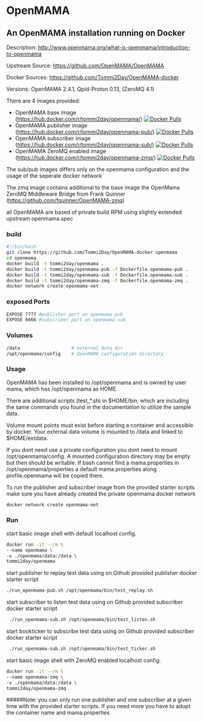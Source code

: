 # OpenMAMA



## An OpenMAMA installation running on Docker

Description: http://www.openmama.org/what-is-openmama/introduction-to-openmama

Upstream Source: https://github.com/OpenMAMA/OpenMAMA

Docker Sources: https://github.com/Tommi2Day/OpenMAMA-docker

Versions: OpenMAMA 2.4.1, Qpid-Proton 0.13, (ZeroMQ 4.1)

There are 4 images provided:
- OpenMAMA base image (https://hub.docker.com/r/tommi2day/openmama/)    [![Docker Pulls](https://img.shields.io/docker/pulls/tommi2day/openmama.svg)](https://hub.docker.com/r/tommi2day/openmama/)
- OpenMAMA publisher image (https://hub.docker.com/r/tommi2day/openmama-pub/) [![Docker Pulls](https://img.shields.io/docker/pulls/tommi2day/openmama-pub.svg)](https://hub.docker.com/r/tommi2day/openmama-pub/)
- OpenMAMA subscriber image (https://hub.docker.com/r/tommi2day/openmama-sub/)  [![Docker Pulls](https://img.shields.io/docker/pulls/tommi2day/openmama-sub.svg)](https://hub.docker.com/r/tommi2day/openmama-sub/)
- OpenMAMA ZeroMQ enabled image (https://hub.docker.com/r/tommi2day/openmama-zmq/)  [![Docker Pulls](https://img.shields.io/docker/pulls/tommi2day/openmama-zmq.svg)](https://hub.docker.com/r/tommi2day/openmama-zmq/)

The sub/pub images differs only on the openmama configuration and the usage of the seperate docker network

The zmq image contains additional to the base image the OpenMama ZeroMQ Middleware Bridge from Frank Quinner (https://github.com/fquinner/OpenMAMA-zmq)

all OpenMAMA are based of private build RPM using slightly extended upstream openmama.spec 

### build
```sh
#!/bin/bash
git clone https://github.com/Tommi2Day/OpenMAMA-docker openmama
cd openmama
docker build -t tommi2day/openmama .
docker build -t tommi2day/openmama-pub -f Dockerfile.openmama-pub .
docker build -t tommi2day/openmama-sub -f Dockerfile.openmama-sub .
docker build -t tommi2day/openmama-zmq -f Dockerfile.openmama-zmq .
docker network create openmama-net
```
### exposed Ports
```sh
EXPOSE 7777 #publisher port on openmama-pub 
EXPOSE 6666 #subscriber port on openmama-sub
```

### Volumes
```sh
/data                   # external data dir
/opt/openmama/config    # OpenMAMA configuration directory 
```

### Usage
OpenMAMA has been installed to /opt/openmama and is owned by user mama, which has /opt/openmama as HOME.

There are additional scripts (test_*.sh) in $HOME/bin, which are including the same commands you found in the documentation 
to utilize the sample data.

Volume mount points must exist before starting a container and accessible by docker.
Your external data volume is mounted to /data and linked to $HOME/extdata. 
 
If you dont need use a private configuration you dont need to mount /opt/openmama/config. 
A mounted configuration directory may be empty but then should be writable. 
If bash cannot find a mama.properties in /opt/openmama/properties a default mama.properties along profile.openmama will be copied there. 

To run the publisher and subscriber image from the provided starter scripts make sure you have already created 
the private openmama docker network
```sh
docker network create openmama-net
```
### Run
start basic image shell with default localhost config. 

```sh
docker run -it --rm \
--name openmama \
-v ./openmama/data:/data \  
tommi2day/openmama
```

start publisher to replay test data using on Github provided publisher docker starter script
```sh
./run_openmama-pub.sh /opt/openmama/bin/test_replay.sh
```
start subscriber to listen test data using on Github provided subscriber docker starter script
```sh
 ./run_openmama-sub.sh /opt/openmama/bin/test_listen.sh
```

start bookticker to subscribe test data using on Github provided subscriber docker starter script
```sh
 ./run_openmama-sub.sh /opt/openmama/bin/test_ticker.sh
```

start basic image shell with ZeroMQ enabled localhost config. 
```sh
docker run -it --rm \
--name openmama-zmq \
-v ./openmama/data:/data \  
tommi2day/openmama-zmq
```
#####Note: 
you can only run one publisher and one subscriber at a given time with the provided starter scripts. 
If you need more you have to adopt the container name and mama.properties 